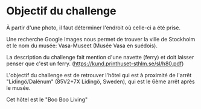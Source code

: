 # Objectif du challenge

À partir d'une photo, il faut déterminer l'endroit où celle-ci a été prise.

Une recherche Google Images nous permet de trouver la ville de Stockholm et le nom du musée: Vasa-Museet (Musée Vasa en suédois).

La description du challenge fait mention d'une navette (ferry) et doit laisser penser que c'est un ferry. (<https://kund.printhuset-sthlm.se/sl/h80.pdf>)

L'objectif du challenge est de retrouver l'hôtel qui est à proximité de l'arrêt "Lidingö/Dalénum" (85V2+7X Lidingö, Sweden), qui est le 6ème arrêt après le musée.

Cet hôtel est le "Boo Boo Living"
